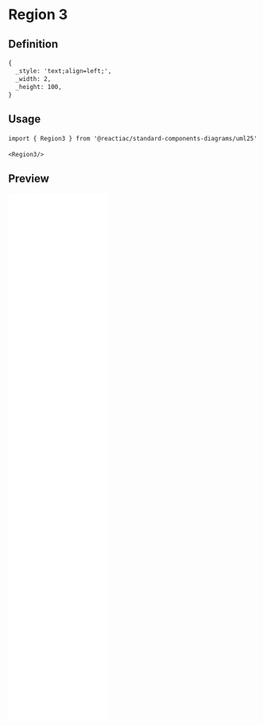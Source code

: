 # Region 3

## Definition

```
{
  _style: 'text;align=left;',
  _width: 2,
  _height: 100,
}
```

## Usage

```
import { Region3 } from '@reactiac/standard-components-diagrams/uml25'

<Region3/>
```

## Preview

<img src="./region-3.png" width="200"/>
